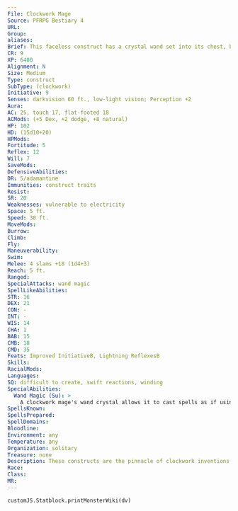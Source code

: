 ```yaml
---
File: Clockwork Mage
Source: PFRPG Bestiary 4
URL: 
Group: 
aliases: 
Brief: This faceless construct has a crystal wand set into its chest, bristling with arcane energy.
CR: 9
XP: 6400
Alignment: N
Size: Medium
Type: construct
SubType: (clockwork)
Initiative: 9
Senses: darkvision 60 ft., low-light vision; Perception +2
Aura: 
AC: 25, touch 17, flat-footed 18
ACMods: (+5 Dex, +2 dodge, +8 natural)
HP: 102
HD: (15d10+20)
HPMods: 
Fortitude: 5
Reflex: 12
Will: 7
SaveMods: 
DefensiveAbilities: 
DR: 5/adamantine
Immunities: construct traits
Resist: 
SR: 20
Weaknesses: vulnerable to electricity
Space: 5 ft.
Speed: 30 ft.
MoveMods: 
Burrow: 
Climb: 
Fly: 
Maneuverability: 
Swim: 
Melee: 4 slams +18 (1d4+3)
Reach: 5 ft.
Ranged: 
SpecialAttacks: wand magic
SpellLikeAbilities: 
STR: 16
DEX: 21
CON: -
INT: -
WIS: 14
CHA: 1
BAB: 15
CMB: 18
CMD: 35
Feats: Improved InitiativeB, Lightning ReflexesB
Skills: 
RacialMods: 
Languages: 
SQ: difficult to create, swift reactions, winding
SpecialAbilities:
  Wand Magic (Su): >
    A clockwork mage's wand crystal allows it to cast spells as if using a spell trigger magic item (CL 9th). The arcane school of the wand crystal determines a clockwork mage's spells. They cast 1st-level spells at will, 2nd-level spells 3 times per day, and 3rd level spells 1 time per day. Abjuration: 1st-hold portal, shield; 2nd-protection from arrows, resist energy; 3rd-dispel magic Conjuration: 1st-grease (DC 11), summon monster I; 2nd-glitterdust (DC 13), web (DC 13); 3rd-stinking cloud (DC 14) Enchantment: 1st-bungleAPG (DC 11), sleep (DC 11); 2nd-daze monster (DC 13), touch of idiocy; 3rd-deep slumber (DC 14) Evocation: 1st-magic missile, shocking grasp (DC 11); 2nd-gust of wind (DC 13), scorching ray; 3rd-fireball (DC 14) Illusion: 1st-color spray (DC 11), vanishAPG; 2nd-blur, hypnotic pattern (DC 13); 3rd-displacement Necromancy: 1st-cause fear (DC 11), ray of enfeeblement (DC 11), 2nd-blindness/deafness (DC 13), scare (DC 13); 3rd-ray of exhaustion (DC 14) Transmutation: 1st-expeditious retreat, reduce person (DC 11); 2nd-alter self, spider climb; 3rd-haste
SpellsKnown: 
SpellsPrepared: 
SpellDomains: 
Bloodline: 
Environment: any
Temperature: any
Organization: solitary
Treasure: none
Description: These constructs are the pinnacle of clockwork inventions. An ingenious combination of mechanical devices and magical conduits allows a clockwork mage to channel the power of a wand into a variety of arcane powers. They often serve powerful arcane spellcasters, or as unf linching and unquestioning casters to those who wants the benefit of spells without ego or free thought. A humanoid figure of mithral and steel, a clockwork mage has large crystal ball filled with shifting vapors for a head. It stands 7 feet tall.  Construction  The creator of a clockwork mage must start with crafted clockwork pieces worth 2,000 gp.  CLOCKWORK MAGE  CL 12th; Price 84,000 gp  Construction  Requirements Craft Construct, geas/quest, and mnemonic enhancer, creator must be at least caster level 12th; Skill Craft (clockwork) DC 20; Cost 43,000 gp
Race: 
Class: 
MR: 
---
```

```dataviewjs
customJS.Statblock.printMonsterWiki(dv)
```
